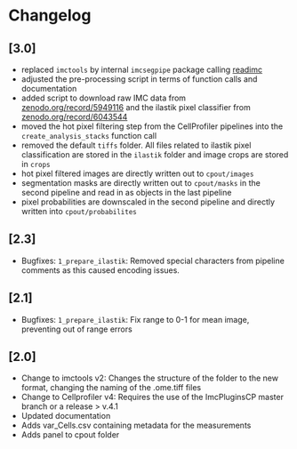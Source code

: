 # Changelog

## [3.0]

 - replaced `imctools` by internal `imcsegpipe` package calling [readimc](https://github.com/BodenmillerGroup/readimc)
 - adjusted the pre-processing script in terms of function calls and documentation
 - added script to download raw IMC data from [zenodo.org/record/5949116](https://zenodo.org/record/5949116) and the ilastik pixel classifier from [zenodo.org/record/6043544](https://zenodo.org/record/6043544)
 - moved the hot pixel filtering step from the CellProfiler pipelines into the `create_analysis_stacks` function call
 - removed the default `tiffs` folder. All files related to ilastik pixel classification are stored in the `ilastik` folder and image crops are stored in `crops`
 - hot pixel filtered images are directly written out to `cpout/images`
 - segmentation masks are directly written out to `cpout/masks` in the second pipeline and read in as objects in the last pipeline
 - pixel probabilities are downscaled in the second pipeline and directly written into `cpout/probabilites`
 
## [2.3]

 - Bugfixes: `1_prepare_ilastik`: Removed special characters from pipeline comments as this caused encoding issues.

## [2.1]

 - Bugfixes: `1_prepare_ilastik`: Fix range to 0-1 for mean image, preventing out of range errors
 
## [2.0]

 - Change to imctools v2: Changes the structure of the folder to the new format, changing the naming of the .ome.tiff files
 - Change to Cellprofiler v4: Requires the use of the ImcPluginsCP master branch or a release > v.4.1
 - Updated documentation
 - Adds var_Cells.csv containing metadata for the measurements
 - Adds panel to cpout folder
 
 

